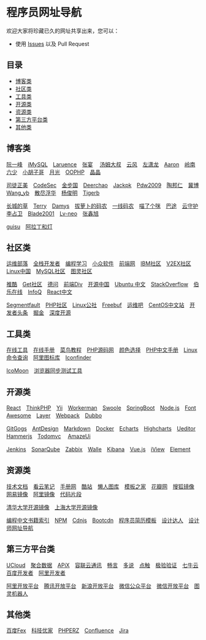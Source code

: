 程序员网址导航
============================
欢迎大家将珍藏已久的网址共享出来，您可以：
* 使用 [Issues](https://github.com/slowlog/programmer-url-navigation/issues) 以及 Pull Request

## 目录

- [博客类](#博客类)
- [社区类](#社区类)
- [工具类](#工具类)
- [开源类](#开源类)
- [资源类](#资源类)
- [第三方平台类](#第三方平台类)
- [其他类](#其他类)


## 博客类
[阮一峰](http://www.ruanyifeng.com/blog/)　[iMySQL](http://imysql.cn/)　[Laruence](http://www.laruence.com/)　[张宴](http://zyan.cc/) 
　[汤姆大叔](http://www.cnblogs.com/TomXu/)　[云风](http://blog.codingnow.com/)　[左潇龙](http://www.zuoxiaolong.com/)　[Aaron](http://www.cnblogs.com/aaronjs/)　[岭南六少](http://blog.chedushi.com/)　[小胡子哥](http://www.barretlee.com/)　[月光](http://www.williamlong.info/)　[OOPHP](http://www.oophp.cn/)　[晶晶](http://blog.jjonline.cn/)　 
 
 [司徒正美](http://www.cnblogs.com/rubylouvre/)　[CodeSec](http://www.codesec.net/)　[金步国](http://www.jinbuguo.com/)　[Deerchao](http://deerchao.net/)　[Jackpk](http://blog.csdn.net/jackpk/article/list/1)　[Pdw2009](http://blog.csdn.net/pdw2009?viewmode=contents)　[陶邦仁](https://my.oschina.net/xianggao/blog)　[冀博](http://blog.csdn.net/tigerjibo)　[Wang_yb](http://www.cnblogs.com/wang_yb/)　[散尽浮华](http://www.cnblogs.com/kevingrace/)　[杨俊明](http://www.cnblogs.com/yjmyzz/)　[Tigerb](http://tigerb.cn/)　  
 
 [长城的草](http://www.cnblogs.com/ccdc/)　[Terry](http://blog.csdn.net/terry_water)　[Damys](http://blog.csdn.net/damys)　[拔萝卜的码农](http://blog.csdn.net/yafei450225664)　[一线码农](http://www.cnblogs.com/huangxincheng/)　[喵了个咪](http://www.hdj.me/)　[巴途](http://blog.csdn.net/liuxinmingcode)　[云守护](http://blog.csdn.net/earbao)　[李占卫](http://www.cnblogs.com/tommyli/)　[Blade2001](http://blog.csdn.net/blade2001)　[Lv-neo](http://www.gitbook.com/@lv-neo)　[张鑫旭](http://www.zhangxinxu.com/)
 
 [guisu](http://blog.csdn.net/hguisu)　[阿拉丁和灯](http://wuyijun.cn/)

## 社区类
[运维部落](http://www.178linux.com/)　[全栈开发者](http://www.admin10000.com/)　[编程学习](http://www.phpxs.com/)　[小众软件](http://www.appinn.com/)　[前端网](http://www.qdfuns.com/)　[IBM社区](http://www.ibm.com/developerworks/cn/)　[V2EX社区](http://www.v2ex.com/)　[Linux中国](http://linux.cn)　[MySQL社区](http://www.mysqlpub.com/)　[图灵社区](http://www.ituring.com.cn/)  
  
[推酷](http://www.tuicool.com/)　[Get社区](http://get.ftqq.com/)　[德问](http://www.dewen.net.cn/)　[前端Div](http://div.io/)　[开源中国](https://www.oschina.net/)　[Ubuntu 中文](http://wiki.ubuntu.org.cn)　[StackOverflow](https://stackoverflow.com/)　[伯乐在线](http://blog.jobbole.com/)　[InfoQ](http://www.infoq.com/cn/)　[React中文](http://react-china.org/)　  

[Segmentfault](http://segmentfault.com/)　[PHP社区](http://www.php1.cn/)　[Linux公社](http://www.linuxidc.com/)　[Freebuf](http://www.freebuf.com/)　[运维吧](http://www.yunwei8.com/)　[CentOS中文站](http://www.centoscn.com/)　[开发者头条](http://toutiao.io/)　[掘金](http://juejin.im/)　[深度开源](http://www.open-open.com/)　

## 工具类
[在线工具](http://tool.oschina.net/)　[在线手册](http://shouce.jb51.net/)　[菜鸟教程](http://www.runoob.com/)　[PHP源码网](http://www.osphp.com.cn)　[颜色选择](http://www.colorpk.com/)　[PHP中文手册](http://www.t086.com/code/php/)　[Linux命令查询](http://man.linuxde.net/)　[阿里图标库](http://www.iconfont.cn/)　[Iconfinder](https://www.iconfinder.com/)　

[IcoMoon](https://icomoon.io/)　[浏览器同步测试工具](http://www.browsersync.cn/)

## 开源类
[React](http://facebook.github.io/react/)　[ThinkPHP](http://www.thinkphp.cn/)　[Yii](http://www.yiiframework.com/)　[Workerman](http://www.workerman.net/)　[Swoole](http://www.swoole.com/)　[SpringBoot](http://projects.spring.io/spring-boot/)　[Node.js](http://nodejs.cn/)　[Font Awesome](http://fontawesome.io/)　[Layer](http://layer.layui.com/)　[Webpack](http://webpack.github.io/)　[Dubbo](http://dubbo.io/)　  

[GitGogs](http://gogs.io/)　[AntDesign](http://ant.design)　[Markdown](https://pandao.github.io/editor.md/)　[Docker](https://www.docker.com/)　[Echarts](http://echarts.baidu.com/)　[Highcharts](http://www.highcharts.com/)　[Ueditor](http://ueditor.baidu.com)　[Hammerjs](http://hammerjs.github.io/)　[Todomvc](http://todomvc.com)　  [AmazeUi](http://amazeui.org/)　  

[Jenkins](http://jenkins.io/)　[SonarQube](http://www.sonarqube.org/)　[Zabbix](http://www.zabbix.com/)　[Walle](http://www.walle-web.io/)　[Kibana](http://github.com/elastic/kibana)　[Vue.js](https://cn.vuejs.org/)　[iView](https://www.iviewui.com/)　[Element](https://github.com/ElemeFE/element)

## 资源类
[技术文档](http://www.t086.com/code/)　[看云笔记](http://www.kancloud.cn)　[手册网](http://www.shouce.ren/)　[酷站](http://www.iiiimg.com/)　[懒人图库](http://www.lanrentuku.com/)　[模板之家](http://www.cssmoban.com/)　[花瓣网](http://huaban.com/)　[搜狐镜像](http://mirrors.sohu.com/)　[网易镜像](http://mirrors.163.com/)　[阿里镜像](http://mirrors.aliyun.com/)　[代码片段](http://www.phpxs.com/code/)

[清华大学开源镜像](https://mirrors.tuna.tsinghua.edu.cn/)　[上海大学开源镜像](https://mirrors.shuosc.org/)

[编程中文书籍索引](http://github.com/justjavac/free-programming-books-zh_CN)　[NPM](http://www.npmjs.com/)　[Cdnjs](http://cdnjs.com/)　[Bootcdn](http://www.bootcdn.cn/)　[程序员简历模板](http://github.com/geekcompany/ResumeSample)　[设计达人](http://www.shejidaren.com/)　[设计师网址导航](http://hao.shejidaren.com/)

## 第三方平台类
[UCloud](http://www.ucloud.cn/)　[聚合数据](http://www.juhe.cn/)　[APiX](http://www.apix.cn/)　[容联云通讯](http://www.yuntongxun.com/)　[畅言](http://changyan.kuaizhan.com/)　[多说](http://duoshuo.com/)　[点触](http://www.touclick.com/)　[极验验证](http://www.geetest.com/)　[七牛云](http://www.qiniu.com)　[百度开发者](http://developer.baidu.com/)　[阿里开发者](http://dev.aliyun.com)  
  
[阿里开放平台](http://open.1688.com/)　[腾讯开放平台](http://open.qq.com)　[新浪开放平台](http://open.weibo.com/)　[微信公众平台](http://mp.weixin.qq.com/)　[微信开放平台](http://open.weixin.qq.com/)　[图灵机器人](http://www.tuling123.com/)

## 其他类
[百度Fex](http://fex.baidu.com/)　[科技优家](http://www.toutiao.com/c/user/5841160544/#mid=5841160544)　[PHPERZ](http://www.phperz.com/)　[Confluence](http://www.atlassian.com/software/confluence)　[Jira](http://www.atlassian.com/software/jira)

